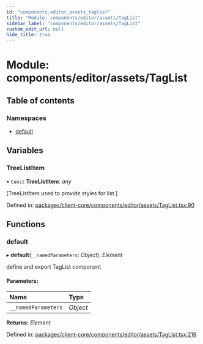```yaml
---
id: "components_editor_assets_taglist"
title: "Module: components/editor/assets/TagList"
sidebar_label: "components/editor/assets/TagList"
custom_edit_url: null
hide_title: true
---
```


# Module: components/editor/assets/TagList

## Table of contents

### Namespaces

- [default](components_editor_assets_taglist.default.md)

## Variables

### TreeListItem

• `Const` **TreeListItem**: *any*

[TreeListItem used to provide styles for list ]

Defined in: [packages/client-core/components/editor/assets/TagList.tsx:90](https://github.com/xr3ngine/xr3ngine/blob/66a84a950/packages/client-core/components/editor/assets/TagList.tsx#L90)

## Functions

### default

▸ **default**(`__namedParameters`: *Object*): *Element*

define and export TagList component

#### Parameters:

Name | Type |
:------ | :------ |
`__namedParameters` | *Object* |

**Returns:** *Element*

Defined in: [packages/client-core/components/editor/assets/TagList.tsx:216](https://github.com/xr3ngine/xr3ngine/blob/66a84a950/packages/client-core/components/editor/assets/TagList.tsx#L216)
